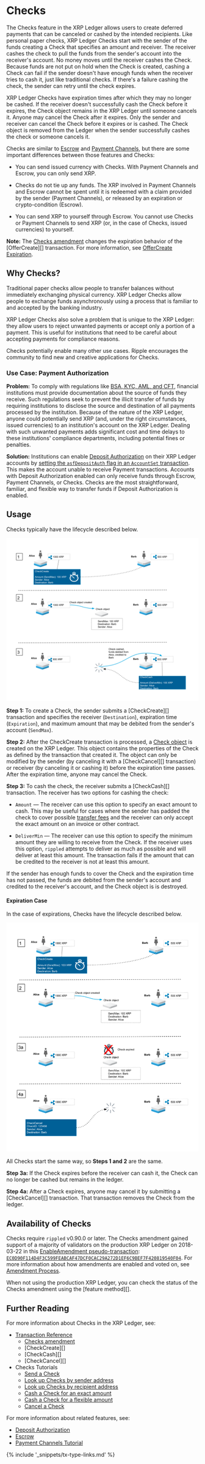 # Checks

The Checks feature in the XRP Ledger allows users to create deferred payments that can be canceled or cashed by the intended recipients. Like personal paper checks, XRP Ledger Checks start with the sender of the funds creating a Check that specifies an amount and receiver. The receiver cashes the check to pull the funds from the sender's account into the receiver's account. No money moves until the receiver cashes the Check. Because funds are not put on hold when the Check is created, cashing a Check can fail if the sender doesn't have enough funds when the receiver tries to cash it, just like traditional checks. If there's a failure cashing the check, the sender can retry until the check expires.

XRP Ledger Checks have expiration times after which they may no longer be cashed. If the receiver doesn't successfully cash the Check before it expires, the Check object remains in the XRP Ledger until someone cancels it. Anyone may cancel the Check after it expires. Only the sender and receiver can cancel the Check before it expires or is cashed. The Check object is removed from the Ledger when the sender successfully cashes the check or someone cancels it.

Checks are similar to [Escrow](concept-escrow.html) and [Payment Channels](tutorial-paychan.html), but there are some important differences between those features and Checks:

* You can send issued currency with Checks. With Payment Channels and Escrow, you can only send XRP.

* Checks do not tie up any funds. The XRP involved in Payment Channels and Escrow cannot be spent until it is redeemed with a claim provided by the sender (Payment Channels), or released by an expiration or crypto-condition (Escrow).

* You can send XRP to yourself through Escrow. You cannot use Checks or Payment Channels to send XRP (or, in the case of Checks, issued currencies) to yourself.


**Note:** The [Checks amendment](reference-amendments.html#checks) changes the expiration behavior of the [OfferCreate][] transaction. For more information, see [OfferCreate Expiration](reference-transaction-format.html#expiration).


## Why Checks?

Traditional paper checks allow people to transfer balances without immediately exchanging physical currency. XRP Ledger Checks allow people to exchange funds asynchronously using a process that is familiar to and accepted by the banking industry.

XRP Ledger Checks also solve a problem that is unique to the XRP Ledger: they allow users to reject unwanted payments or accept only a portion of a payment. This is useful for institutions that need to be careful about accepting payments for compliance reasons.

Checks potentially enable many other use cases. Ripple encourages the community to find new and creative applications for Checks.


### Use Case: Payment Authorization

**Problem:** To comply with regulations like [BSA, KYC, AML, and CFT](tutorial-gateway-guide.html#gateway-compliance), financial institutions must provide documentation about the source of funds they receive. Such regulations seek to prevent the illicit transfer of funds by requiring institutions to disclose the source and destination of all payments processed by the institution. Because of the nature of the XRP Ledger, anyone could potentially send XRP (and, under the right circumstances, issued currencies) to an institution's account on the XRP Ledger. Dealing with such unwanted payments adds significant cost and time delays to these institutions' compliance departments, including potential fines or penalties.

**Solution:** Institutions can enable [Deposit Authorization](concept-depositauth.html) on their XRP Ledger accounts by [setting the `asfDepositAuth` flag in an `AccountSet` transaction](reference-transaction-format.html#accountset-flags). This makes the account unable to receive Payment transactions. Accounts with Deposit Authorization enabled can only receive funds through Escrow, Payment Channels, or Checks. Checks are the most straightforward, familiar, and flexible way to transfer funds if Deposit Authorization is enabled.


## Usage

Checks typically have the lifecycle described below.

<!--{# Diagram sources: https://docs.google.com/drawings/d/1Ez8OZVB2TLH-b_kSFOAgfYqXlEQt4KaUBW6F3TJAv_Q/edit #}-->


[![Check flow diagram (successful cashing)](img/checks-happy_path.png)](img/checks-happy_path.png)

**Step 1:** To create a Check, the sender submits a [CheckCreate][] transaction and specifies the receiver (`Destination`), expiration time (`Expiration`), and maximum amount that may be debited from the sender's account (`SendMax`).


**Step 2:** After the CheckCreate transaction is processed, a [Check object](reference-ledger-format.html#check) is created on the XRP Ledger. This object contains the properties of the Check as defined by the transaction that created it. The object can only be modified by the sender (by canceling it with a [CheckCancel][] transaction) or receiver (by canceling it or cashing it) before the expiration time passes. After the expiration time, anyone may cancel the Check.

**Step 3:** To cash the check, the receiver submits a [CheckCash][] transaction. The receiver has two options for cashing the check:

* `Amount` — The receiver can use this option to specify an exact amount to cash. This may be useful for cases where the sender has padded the check to cover possible [transfer fees](concept-transfer-fees.html) and the receiver can only accept the exact amount on an invoice or other contract.

* `DeliverMin` — The receiver can use this option to specify the minimum amount they are willing to receive from the Check. If the receiver uses this option, `rippled` attempts to deliver as much as possible and will deliver at least this amount. The transaction fails if the amount that can be credited to the receiver is not at least this amount.

If the sender has enough funds to cover the Check and the expiration time has not passed, the funds are debited from the sender's account and credited to the receiver's account, and the Check object is is destroyed.



#### Expiration Case

In the case of expirations, Checks have the lifecycle described below.

<!--{# Diagram sources: https://docs.google.com/drawings/d/1JOgI3H5tpV1yasYe5WLrdxVXLhcQu0bhPfN0mzzS1YQ/edit #}-->


[![Check flow diagram (expiration)](img/checks_expiration.png)](img/checks_expiration.png)


All Checks start the same way, so **Steps 1 and 2** are the same.

**Step 3a:** If the Check expires before the receiver can cash it, the Check can no longer be cashed but remains in the ledger.

**Step 4a:** After a Check expires, anyone may cancel it by submitting a [CheckCancel][] transaction. That transaction removes the Check from the ledger.  



## Availability of Checks

Checks require `rippled` v0.90.0 or later. The Checks amendment gained support of a majority of validators on the production XRP Ledger on 2018-03-22 in this [EnableAmendment pseudo-transaction](https://ripple.com/build/transactions/#enableamendment): [`EC0D90F114D4F3C599FEABCAF47DCF0CAC29A272D1EF6C9BEF7F420819540F04`](https://xrpcharts.ripple.com/#/transactions/EC0D90F114D4F3C599FEABCAF47DCF0CAC29A272D1EF6C9BEF7F420819540F04). For more information about how amendments are enabled and voted on, see [Amendment Process](concept-amendments.html#amendment-process).

<!-- {***TODO:*** update this with the...other pseudo-transaction that will enable this amendment after two weeks with majority support? }  -->


When not using the production XRP Ledger, you can check the status of the Checks amendment using the [feature method][].


## Further Reading

For more information about Checks in the XRP Ledger, see:

- [Transaction Reference](reference-transaction-format.html#transaction-types)
    - [Checks amendment](reference-amendments.html#checks)
    - [CheckCreate][]
    - [CheckCash][]
    - [CheckCancel][]
- Checks Tutorials
    - [Send a Check](tutorial-checks-send.html)
    - [Look up Checks by sender address](tutorial-checks-lookup-by-sender.html)
    - [Look up Checks by recipient address](tutorial-checks-lookup-by-recipient.html)
    - [Cash a Check for an exact amount](tutorial-checks-cash-exact.html)
    - [Cash a Check for a flexible amount](tutorial-checks-cash-flex.html)
    - [Cancel a Check](tutorial-checks-cancel.html)

For more information about related features, see:

* [Deposit Authorization](concept-depositauth.html)
* [Escrow](concept-escrow.html)
* [Payment Channels Tutorial](tutorial-paychan.html)


{% include '_snippets/tx-type-links.md' %}
